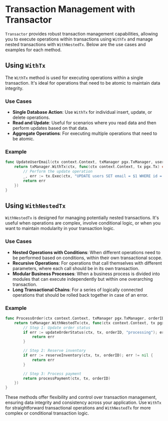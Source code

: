 
# Transaction Management with Transactor

`Transactor` provides robust transaction management capabilities, allowing you to execute operations within transactions using `WithTx` and manage nested transactions with `WithNestedTx`. Below are the use cases and examples for each method.

## Using `WithTx`

The `WithTx` method is used for executing operations within a single transaction. It's ideal for operations that need to be atomic to maintain data integrity.

### Use Cases

- **Single Database Action**: Use `WithTx` for individual insert, update, or delete operations.
- **Read and Update**: Useful for scenarios where you read data and then perform updates based on that data.
- **Aggregate Operations**: For executing multiple operations that need to be atomic.

### Example

```go
func UpdateUserEmail(ctx context.Context, txManager pgx.TxManager, userID int, newEmail string) error {
    return txManager.WithTx(ctx, func(ctx context.Context, tx pgx.Tx) error {
        // Perform the update operation
        _, err := tx.Exec(ctx, "UPDATE users SET email = $1 WHERE id = $2", newEmail, userID)
        return err
    })
}
```

## Using `WithNestedTx`

`WithNestedTx` is designed for managing potentially nested transactions. It's useful when operations are complex, involve conditional logic, or when you want to maintain modularity in your transaction logic.

### Use Cases

- **Nested Operations with Conditions**: When different operations need to be performed based on conditions, within their own transactional scope.
- **Recursive Operations**: For operations that call themselves with different parameters, where each call should be in its own transaction.
- **Modular Business Processes**: When a business process is divided into modules that can execute independently but within one overarching transaction.
- **Long Transactional Chains**: For a series of logically connected operations that should be rolled back together in case of an error.

### Example

```go
func ProcessOrder(ctx context.Context, txManager pgx.TxManager, orderID int) error {
    return txManager.WithNestedTx(ctx, func(ctx context.Context, tx pgx.Tx) error {
        // Step 1: Update order status
        if err := updateOrderStatus(ctx, tx, orderID, "processing"); err != nil {
            return err
        }

        // Step 2: Reserve inventory
        if err := reserveInventory(ctx, tx, orderID); err != nil {
            return err
        }

        // Step 3: Process payment
        return processPayment(ctx, tx, orderID)
    })
}
```

These methods offer flexibility and control over transaction management, ensuring data integrity and consistency across your application. Use `WithTx` for straightforward transactional operations and `WithNestedTx` for more complex or conditional transaction logic.
